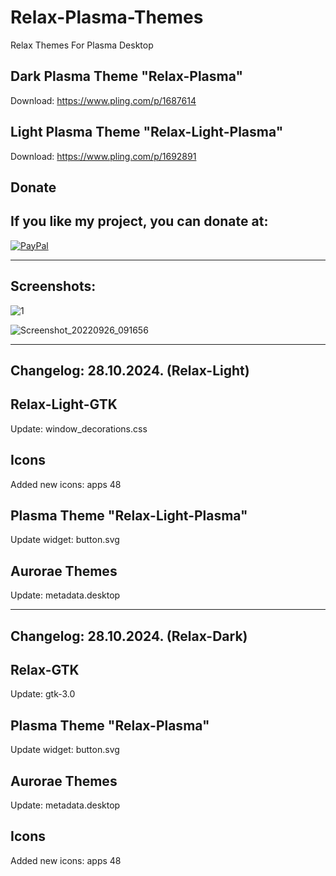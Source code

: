 # Relax-Plasma-Themes
Relax Themes For Plasma Desktop

Dark Plasma Theme "Relax-Plasma"
--------------------------------

Download: https://www.pling.com/p/1687614

Light Plasma Theme "Relax-Light-Plasma"
--------------------------------------

Download: https://www.pling.com/p/1692891


<html>
  <head>
    <meta charset="utf-8" />
  </head>
  <body>
    <h2>Donate</h2>
    <h2>If you like my project, you can donate at:</h2>
    <a href="https://www.paypal.com/paypalme/VesnaLazic">
    <img src="PayPal.png" alt="PayPal" />
    </a>
  </body>
</html>

__________________________________________

Screenshots:
-------------

![1](https://github.com/L4ki/Relax-Plasma-Themes/assets/45247573/e1b4de63-21f0-49c7-a7c0-60d075479489)


![Screenshot_20220926_091656](https://user-images.githubusercontent.com/45247573/216028619-cb61189f-154c-4116-9e66-1800a56f0b82.jpg)

____________________________________________________________________________________________________________________________________

Changelog: 28.10.2024. (Relax-Light)
------------------------------------

Relax-Light-GTK
---------------

Update: window_decorations.css

Icons
------

Added new icons: apps 48

Plasma Theme "Relax-Light-Plasma"
--------------------------------

Update widget: button.svg

Aurorae Themes
---------------

Update: metadata.desktop
________________________

Changelog: 28.10.2024. (Relax-Dark)
-----------------------------------

Relax-GTK
---------------

Update: gtk-3.0

Plasma Theme "Relax-Plasma"
--------------------------------

Update widget: button.svg

Aurorae Themes
---------------

Update: metadata.desktop

Icons
------

Added new icons: apps 48






